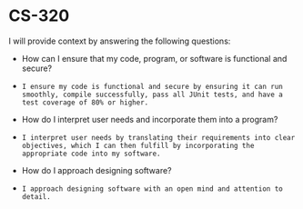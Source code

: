# CS-320

I will provide context by answering the following questions:

* How can I ensure that my code, program, or software is functional and secure?
*     I ensure my code is functional and secure by ensuring it can run smoothly, compile successfully, pass all JUnit tests, and have a test coverage of 80% or higher.
* How do I interpret user needs and incorporate them into a program?
*     I interpret user needs by translating their requirements into clear objectives, which I can then fulfill by incorporating the appropriate code into my software.
* How do I approach designing software?
*     I approach designing software with an open mind and attention to detail.
